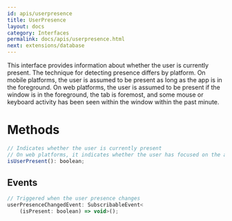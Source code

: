 ```yaml
---
id: apis/userpresence
title: UserPresence
layout: docs
category: Interfaces
permalink: docs/apis/userpresence.html
next: extensions/database
---
```


This interface provides information about whether the user is currently present. The technique for detecting presence differs by platform. On mobile platforms, the user is assumed to be present as long as the app is in the foreground. On web platforms, the user is assumed to be present if the window is in the foreground, the tab is foremost, and some mouse or keyboard activity has been seen within the window within the past minute.

# Methods
``` javascript
// Indicates whether the user is currently present
// On web platforms, it indicates whether the user has focused on the app and interacted with the app in the last 60 seconds
isUserPresent(): boolean;
```

## Events
``` javascript
// Triggered when the user presence changes
userPresenceChangedEvent: SubscribableEvent<
    (isPresent: boolean) => void>();
```

